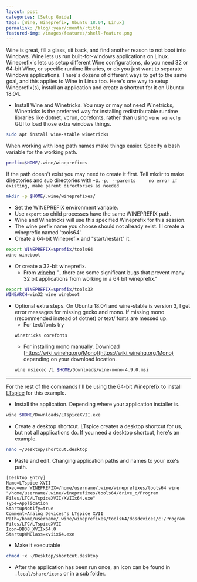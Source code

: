 ```yaml
---
layout: post
categories: [Setup Guide]
tags: [Wine, Wineprefix, Ubuntu 18.04, Linux]
permalink: /blog/:year/:month/:title
featured-img: /images/features/shell-feature.png
---
```


Wine is great, fill a glass, sit back, and find another reason to not boot into Windows. Wine lets us run built-for-windows applications on Linux. Wineprefix's lets us setup different Wine configurations, do you need 32 or 64-bit Wine, or specific runtime libraries, or do you just want to separate Windows applications. There's dozens of different ways to get to the same goal, and this applies to Wine in Linux too. Here's one way to setup Wineprefix(s), install an application and create a shortcut for it on Ubuntu 18.04.

- Install Wine and Winetricks. You may or may not need Winetricks, Winetricks is the preferred way for installing redistributable runtime libraries like dotnet, vcrun, corefonts, rather than using `wine winecfg` GUI to load those extra windows things.

```bash
sudo apt install wine-stable winetricks
```

When working with long path names make things easier. Specify a bash variable for the working path.

```bash
prefix=$HOME/.wine/wineprefixes
```

If the path doesn't exist you may need to create it first. Tell mkdir to make directories and sub directories with -p. `-p, --parents     no error if existing, make parent directories as needed`  
```bash
mkdir -p $HOME/.wine/wineprefixes/
```

- Set the WINEPREFIX environment variable.
- Use `export` so child processes have the same WINEPREFIX path.
- Wine and Winetricks will use this specified Wineprefix for this session.
- The wine prefix name you choose should not already exist. Ill create a wineprefix named 'tools64'.
- Create a 64-bit Wineprefix and "start/restart" it.

```bash
export WINEPREFIX=$prefix/tools64
wine wineboot
```
- Or create a 32-bit wineprefix.
  - From [winehq](https://wiki.winehq.org/FAQ#How_do_I_create_a_32_bit_wineprefix_on_a_64_bit_system.3F) "...there are some significant bugs that prevent many 32 bit applications from working in a 64 bit wineprefix."

```bash
export WINEPREFIX=$prefix/tools32
WINEARCH=win32 wine wineboot
```
- Optional extra steps. On Ubuntu 18.04 and wine-stable is version 3, I get error messages for missing gecko and mono. If missing mono (recommended instead of dotnet) or text/ fonts are messed up.
  - For text/fonts try
  ```bash
  winetricks corefonts
  ```
  - For installing mono manually. Download [https://wiki.winehq.org/Mono](https://wiki.winehq.org/Mono) depending on your download location.
  ```bash
  wine msiexec /i $HOME/Downloads/wine-mono-4.9.0.msi
  ```

---

For the rest of the commands I'll be using the 64-bit Wineprefix to install [LTspice](https://www.analog.com/en/design-center/design-tools-and-calculators/ltspice-simulator.html) for this example.

- Install the application. Depending where your application installer is.

```bash
wine $HOME/Downloads/LTspiceXVII.exe
```

- Create a desktop shortcut. LTspice creates a desktop shortcut for us, but not all applications do. If you need a desktop shortcut, here's an example.

```bash
nano ~/Desktop/shortcut.desktop
```
- Paste and edit. Changing application paths and names to your exe's path.

```
[Desktop Entry]
Name=LTspice XVII
Exec=env WINEPREFIX=/home/username/.wine/wineprefixes/tools64 wine "/home/username/.wine/wineprefixes/tools64/drive_c/Program Files/LTC/LTspiceXVII/XVIIx64.exe"
Type=Application
StartupNotify=true
Comment=Analog Devices's LTspice XVII
Path=/home/username/.wine/wineprefixes/tools64/dosdevices/c:/Program Files/LTC/LTspiceXVII
Icon=DB38_XVIIx64.0
StartupWMClass=xviix64.exe
```

- Make it executable

```bash
chmod +x ~/Desktop/shortcut.desktop
```

- After the application has been run once, an icon can be found in `.local/share/icons` or in a sub folder.
